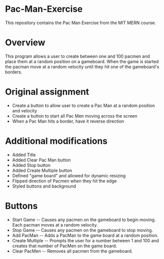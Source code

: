 # Pac-Man-Exercise
This repository contains the Pac Man Exercise from the MIT MERN course.

# Overview

This program allows a user to create between one and 100 pacmen and place them at a random position on a gameboard. When the game is started the pacman move at a random velocity until they hit one of the gameboard's borders.

# Original assignment

* Create a button to allow user to create a Pac Man at a random position and velocity
* Create a button to start all Pac Men moving across the screen
* When a Pac Man hits a border, have it reverse direction 

# Additional modifications

* Added Title
* Added Clear Pac Man button
* Added Stop button
* Added Create Multiple button
* Defined "game board" and allowed for dynamic resizing
* Flipped direction of Pacmen when they hit the edge
* Styled buttons and background

# Buttons

* Start Game -- Causes any pacmen on the gameboard to begin moving. Each pacman moves at a random velocity.
* Stop Game -- Causes any pacmen on the gameboard to stop moving.
* Add PacMan -- Adds a PacMan to the game board at a random position.
* Create Multiple -- Prompts the user for a number between 1 and 100 and creates that number of PacMen on the game board.
* Clear PacMen -- Removes all pacmen from the gameboard.